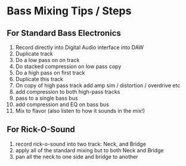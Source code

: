 # Bass Mixing Tips / Steps
## For Standard Bass Electronics
1. Record directly into Digital Audio interface into DAW
1. Duplicate track
1. Do a low pass on on track
1. Do stacked compression on low pass copy
1. Do a high pass on first track
1. Duplicate this track 
1. On copy of high pass track add amp sim / distortion / overdrive etc
1. add compression to both high-pass tracks
1. pass to a single bass bus
1. add compression and EQ on bass bus
1. Mix to flavor (also listen to how it sounds in the mix!)

## For Rick-O-Sound
1. record rick-o-sound into two track: Neck, and Bridge
1. apply all of the standard mixing but to both Neck and Bridge
1. pan all the neck to one side and bridge to another 
